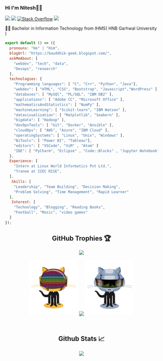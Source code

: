 ### Hi I'm Nitesh👨‍💻
[<img src="https://img.shields.io/badge/linkedin-%230077B5.svg?&style=for-the-badge&logo=linkedin&logoColor=white" />](https://twitter.com/Bauddhik_Geek)
[<img src="https://img.shields.io/badge/linkedin-%230077B5.svg?&style=for-the-badge&logo=linkedin&logoColor=white" />](https://www.linkedin.com/in/nitesh-thapliyal-4403a1135/)
[![Stack Overflow](https://img.shields.io/badge/-Stack%20Overflow-222222?style=flat-square&logo=stack-overflow&logoColor=white&link=https://stackoverflow.com/users/13961624/nitesh-thapliyal)](https://stackoverflow.com/users/13961624/nitesh-thapliyal)
[<img src="https://img.shields.io/badge/Dev-%23292929.svg?&style=for-the-badge&logo=Dev&logoColor=white" />](https://dev.to/niteshthapliyal) 


👨‍🎓 Bachelor in Information Technology from IHMS( HNB Garhwal University ) 

```js
export default () => ({
  pronouns: "He" | "Him",
  blogUrl: "https://bauddhik-geek.blogspot.com/",
  askMeAbout: [
    "webdev", "tech", "data",
    "Devops", "research"
  ],
  technologies: {
    "Programming languages": [ "C", "C++", "Python", "Java"],
    "webdev": [ "HTML", "CSS", "Bootstrap", "Javascript","WordPress" ],
    "databases": [ "MySQl", "PL/SQL", "IBM DB2" ],
    "applications": [ "Adobe CC", "Microsoft Office" ],
    "mathematicsAndStatistics": [ "NumPy" ],
    "machineLearning": [ "Scikit-learn", "IBM Watson" ],
    "datavisualization": [ "Matplotlib", "Seaborn" ],
    "bigdata": [ "Hadoop" ],
    "devOpsTools": [ "Git", "Docker", "Ansible" ],
    "cloudOps": [ "AWS", "Azure", "IBM Cloud" ],
    "operatingSystems": [ "Linux", "Unix", "Windows" ],
    "BiTools": [ "Power BI", "Tableau"],
    "editors": [ "VSCode", "ViM" , "Atom" ]
    "IDE": [ "PyCharm", "Eclipse" , "Code::Blocks" , "Jupyter Notebook" ]
  },
  Experience: [
    "Intern at Linux World Informatics Pvt Ltd.",
    "Tranee at IIEC RISE",
  ],
   Skills: [
    "Leadership", "Team Building", "Decision Making",
    "Problem Solving", "Time Management", "Rapid Learner" 
  ],
   Interest: [
    "Technology", "Blogging", "Reading Books",
    "Football", "Music", "video games" 
  ]
});
```
 <h2> <summary align="center">GitHub Trophies 🏆</summary></h2>
<p align="center">
  <a href="https://github.com/ryo-ma/github-profile-trophy" target="_blank">
    <img src="https://github-profile-trophy.vercel.app/?username=Nitesh-thapliyal&theme=gruvbox"/>
  </a>
</p>

<p align="center">
  <a>
   <img height="180" width="160" src="https://github.com/Nitesh-thapliyal/Nitesh-thapliyal/blob/main/cool2.gif">
   <img align="center" src="https://github-readme-streak-stats.herokuapp.com/?user=Nitesh-thapliyal&theme=dark&hide_border=true"/>
   <img height="180" width="160" src="https://github.com/Nitesh-thapliyal/Nitesh-thapliyal/blob/main/cool1.gif">
</p>
<br/>  

<h2><summary align="center">Github Stats 📈</summary></h2>
<p align="center">
<img align="center" src="https://github-readme-stats.vercel.app/api?username=Nitesh-thapliyal&show_icons=true&count_private=true&theme=radical">
</p>

